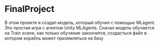 # FinalProject
В этом проекте я создал модель, который обучил с помощью MLagent. Это простая игра с агентом Unity MLAgents. Сначал модель обучается на Train scene, как только обучение закончится, создасться файл в котором корабль может приземляться на базу
